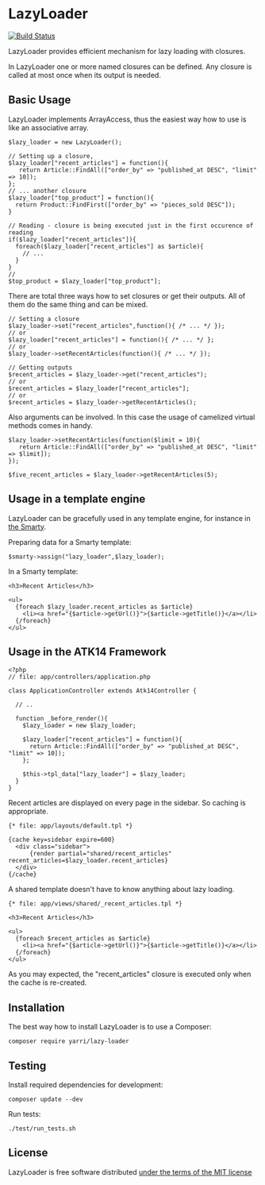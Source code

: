LazyLoader
==========

[![Build Status](https://travis-ci.org/yarri/LazyLoader.svg?branch=master)](https://travis-ci.org/yarri/LazyLoader)

LazyLoader provides efficient mechanism for lazy loading with closures.

In LazyLoader one or more named closures can be defined. Any  closure is called at most once when its output is needed.

Basic Usage
-----------

LazyLoader implements ArrayAccess, thus the easiest way how to use is like an associative array.

    $lazy_loader = new LazyLoader();

    // Setting up a closure,
    $lazy_loader["recent_articles"] = function(){
       return Article::FindAll(["order_by" => "published_at DESC", "limit" => 10]);
    };
    // ... another closure
    $lazy_loader["top_product"] = function(){
      return Product::FindFirst(["order_by" => "pieces_sold DESC"]);
    }

    // Reading - closure is being executed just in the first occurence of reading
    if($lazy_loader["recent_articles"]){
      foreach($lazy_loader["recent_articles"] as $article){
        // ...
      }
    }
    //
    $top_product = $lazy_loader["top_product"];

There are total three ways how to set closures or get their outputs. All of them do the same thing and can be mixed.

    // Setting a closure
    $lazy_loader->set("recent_articles",function(){ /* ... */ });
    // or
    $lazy_loader["recent_articles"] = function(){ /* ... */ };
    // or
    $lazy_loader->setRecentArticles(function(){ /* ... */ });

    // Getting outputs
    $recent_articles = $lazy_loader->get("recent_articles");
    // or
    $recent_articles = $lazy_loader["recent_articles"];
    // or
    $recent_articles = $lazy_loader->getRecentArticles();

Also arguments can be involved. In this case the usage of camelized virtual methods comes in handy.

    $lazy_loader->setRecentArticles(function($limit = 10){
       return Article::FindAll(["order_by" => "published_at DESC", "limit" => $limit]);
    });

    $five_recent_articles = $lazy_loader->getRecentArticles(5);

Usage in a template engine
--------------------------

LazyLoader can be gracefully used in any template engine, for instance in [the Smarty](http://www.smarty.net/).

Preparing data for a Smarty template:

    $smarty->assign("lazy_loader",$lazy_loader);

In a Smarty template:

    <h3>Recent Articles</h3>

    <ul>
      {foreach $lazy_loader.recent_articles as $article}
        <li><a href="{$article->getUrl()}">{$article->getTitle()}</a></li>
      {/foreach}
    </ul>

Usage in the ATK14 Framework
----------------------------
  
    <?php
    // file: app/controllers/application.php

    class ApplicationController extends Atk14Controller {

      // ..

      function _before_render(){
        $lazy_loader = new $lazy_loader;

        $lazy_loader["recent_articles"] = function(){
          return Article::FindAll(["order_by" => "published_at DESC", "limit" => 10]);
        };

        $this->tpl_data["lazy_loader"] = $lazy_loader;
      }
    }

Recent articles are displayed on every page in the sidebar. So caching is appropriate.

    {* file: app/layouts/default.tpl *}

    {cache key=sidebar expire=600}
      <div class="sidebar">
          {render partial="shared/recent_articles" recent_articles=$lazy_loader.recent_articles}
      </div>
    {/cache}

A shared template doesn't have to know anything about lazy loading.

    {* file: app/views/shared/_recent_articles.tpl *}

    <h3>Recent Articles</h3>

    <ul>
      {foreach $recent_articles as $article}
        <li><a href="{$article->getUrl()}">{$article->getTitle()}</a></li>
      {/foreach}
    </ul>

As you may expected, the "recent_articles" closure is executed only when the cache is re-created.

Installation
------------

The best way how to install LazyLoader is to use a Composer:

    composer require yarri/lazy-loader

Testing
-------

Install required dependencies for development:

    composer update --dev

Run tests:

    ./test/run_tests.sh

License
-------

LazyLoader is free software distributed [under the terms of the MIT license](http://www.opensource.org/licenses/mit-license)

[//]: # ( vim: set ts=2 et: )
